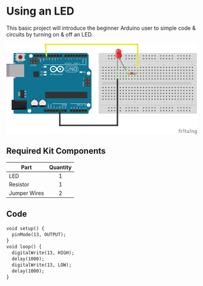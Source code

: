 # Using an LED

This basic project will introduce the beginner Arduino user to simple code & circuits by turning on & off an LED.

![alt text](LED.png "Using An LED Circuit")

## Required Kit Components
| Part          | Quantity  	|
| ------------- |:-------------:|
| LED		| 1 		|
| Resistor	| 1		|
| Jumper Wires	| 2     	|

## Code
```
void setup() {
  pinMode(13, OUTPUT);
}
void loop() {
  digitalWrite(13, HIGH);   
  delay(1000);              
  digitalWrite(13, LOW);   
  delay(1000);             
}
```
